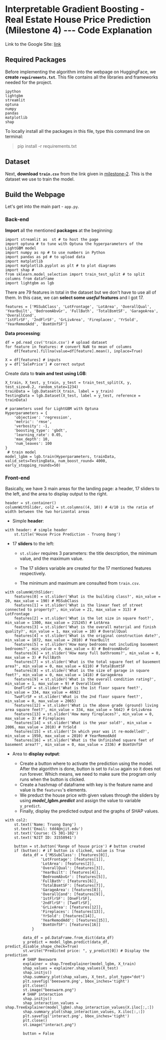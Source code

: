# Interpretable Gradient Boosting - Real Estate House Price Prediction (Milestone 4) --- Code Explanation

Link to the Google Site: [link](https://sites.google.com/njit.edu/2dt-house-price-prediction/home?authuser=1)

## Required Packages

Before implementing the algorithm into the webpage on HuggingFace, we **create ```requirements.txt```**. This file contains all the libraries and frameworks needed for the project.

```
ipython
lightgbm
streamlit
optuna
numpy
pandas
matplotlib
shap
```

To locally install all the packages in this file, type this command line on terminal:

> pip install -r requirements.txt

## Dataset

Next, **download ```train.csv```** from the link given in [milestone-2](https://www.kaggle.com/competitions/house-prices-advanced-regression-techniques/data?select=train.csv). This is the dataset we use to train the model. 

## Build the Webpage

Let's get into the main part - ```app.py```.

### Back-end

**Import** all the mentioned **packages** at the beginning:

```
import streamlit as  st # to host the page
import optuna # to tune with Optuna the hyperparameters of the LightGBM model
import numpy as np # to use numbers in Python
import pandas as pd # to upload data
import matplotlib
import matplotlib.pyplot as plt # to plot diagrams
import shap #
from sklearn.model_selection import train_test_split # to split columns from dataframe
import lightgbm as lgb
```

There are 79 features in total in the dataset but we don't have to use all of them. In this case, we can **select some *useful* features** and I got 17.

```
features = ['MSSubClass', 'LotFrontage', 'LotArea', 'OverallQual', 'YearBuilt', 'BedroomAbvGr', 'FullBath', 'TotalBsmtSF', 'GarageArea', 'OverallCond',
'1stFlrSF', '2ndFlrSF', 'GrLivArea', 'Fireplaces', 'YrSold', 'YearRemodAdd', 'BsmtUnfSF']
```

**Data processing**:

```
df = pd.read_csv('train.csv') # upload dataset
for feature in features: # convert NaN to mean of columns
    df[feature].fillna(value=df[feature].mean(), inplace=True)

X = df[features] # inputs
y = df['SalePrice'] # correct output
```

Create data to **train and test using LGB**:

```
X_train, X_test, y_train, y_test = train_test_split(X, y, test_size=0.2, random_state=1234)
trainData = lgb.Dataset(X_train, label = y_train)
TestingData = lgb.Dataset(X_test, label = y_test, reference = trainData)

# parameters used for LightGBM with Optuna
Hyperparameters = {
    'objective': 'regression',
    'metric': 'rmse',
    'verbosity': -1,
    'boosting_type': 'gbdt',
    'learning_rate': 0.05,
    'max_depth': 10,
    'num_leaves': 100
}
 # train model
model_lgbm = lgb.train(Hyperparameters, trainData, valid_sets=TestingData, num_boost_round= 4000, early_stopping_rounds=50)
```

### Front-end

Basically, we have 3 main areas for the landing page: a header, 17 sliders to the left, and the area to display output to the right.

```
header = st.container()
columnWithSlider, col2 = st.columns((4, 10)) # 4/10 is the ratio of width between the two horizontal areas
```

- Simple **header**:

```
with header: # simple header
    st.title('House Price Prediction - Truong Dang')
```

- 17 **sliders** to the left:

  - ```st.slider``` requires 3 parameters: the title description, the minimum value, and the maximum value.
  
  - The 17 sliders variable are created for the 17 mentioned features respectively.
  
  - The minimum and maximum are consulted from ```train.csv```.

```
with columnWithSlider:
    features[0] = st.slider('What is the building class?', min_value = 20, max_value = 190) # MSSubClass
    features[1] = st.slider('What is the linear feet of street connected to property?', min_value = 21, max_value = 313) # LotFrontage
    features[2] = st.slider('What is the lot size in square foot?', min_value = 1300, max_value = 215245) # LotArea
    features[3] = st.slider('What is the overall material and finish quality?', min_value = 1, max_value = 10) # OverallQual
    features[4] = st.slider('What is the original construction date?', min_value = 1872, max_value = 2010) # YearBuilt
    features[5] = st.slider('How many bedrooms not including basement bedrooms?', min_value = 0, max_value = 8) # BedroomAbvGr
    features[6] = st.slider('How many full bathrooms?', min_value = 0, max_value = 3) # FullBath
    features[7] = st.slider('What is the total square feet of basement area?', min_value = 0, max_value = 6110) # TotalBsmtSF
    features[8] = st.slider('What is the size of garage in square feet?', min_value = 0, max_value = 1418) # GarageArea
    features[9] = st.slider('What is the overall condition rating?', min_value = 1, max_value = 9) # OverallCond
    OneFlrSF = st.slider('What is the 1st floor square feet?', min_value = 334, max_value = 4692)
    TwoFlrSF = st.slider('What is the 2nd floor square feet?', min_value = 0, max_value = 2065)
    features[12] = st.slider('What is the above grade (ground) living area square feet?', min_value = 334, max_value = 5642) # GrLivArea
    features[13] = st.slider('How many fireplaces?', min_value = 0, max_value = 3) # Fireplaces
    features[14] = st.slider('What is the year sold?', min_value = 2006, max_value = 2010) # YrSold
    features[15] = st.slider('In which year was it re-modelled?', min_value = 1950, max_value = 2010) # YearRemodAdd
    features[16] = st.slider('What is the Unfinished square feet of basement area??', min_value = 0, max_value = 2336) # BsmtUnfSF
```

- Area to **display output**:

    - Create a button where to activate the prediction using the model. After the algorithm is done, button is set to ```False``` again so it does not run forever. Which means, we need to make sure the program only runs when the button is clicked.
    - Create a hashmap of dataframe with key is the feature name and value is the ```features```'s elements.
    - We preduct the house price with given values through the sliders by using ***model_lgbm.predict*** and assign the value to variable ```y_predict```.
    - Finally, display the predicted output and the graphs of SHAP values.

```
with col2:
    st.text('Name: Truong Dang')
    st.text('Email: tdd4@njit.edu')
    st.text('Course: CS 301-102')
    st.text('NJIT ID: 31558941')
    
    button = st.button('Range of house price') # button created
    if (button): # if button is clicked, value is True
        data_df = {'MSSubClass': [features[0]],
                'LotFrontage': [features[1]],
                'LotArea': [features[2]],
                'OverallQual': [features[3]], 
                'YearBuilt': [features[4]],
                'BedroomAbvGr': [features[5]],
                'FullBath': [features[6]],
                'TotalBsmtSF': [features[7]],
                'GarageArea': [features[8]],
                'OverallCond': [features[9]],
                '1stFlrSF': [OneFlrSF],
                '2ndFlrSF': [TwoFlrSF],
                'GrLivArea': [features[12]],
                'Fireplaces': [features[13]],
                'YrSold': [features[14]],
                'YearRemodAdd': [features[15]],
                'BsmtUnfSF': [features[16]]
            }
        
        data_df = pd.DataFrame.from_dict(data_df)
        y_predict = model_lgbm.predict(data_df, predict_disable_shape_check=True)
        st.write("Predicted price: ", y_predict[0]) # Display the prediction
        # SHAP Beeswarm
        explainer = shap.TreeExplainer(model_lgbm, X_train)
        shap_values = explainer.shap_values(X_test)
        shap.initjs()
        shap.summary_plot(shap_values, X_test, plot_type="dot")
        plt.savefig('beeswarm.png', bbox_inches='tight')
        plt.close()
        st.image("beeswarm.png")
        # SHAP interaction
        shap.initjs()
        shap_interaction_values = shap.TreeExplainer(model_lgbm).shap_interaction_values(X.iloc[:,:])
        shap.summary_plot(shap_interaction_values, X.iloc[:,:])
        plt.savefig('interact.png', bbox_inches='tight')
        plt.close()
        st.image("interact.png")

        button = False 
```
